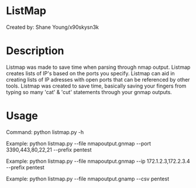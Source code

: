 # ListMap
Created by: Shane Young/x90skysn3k

# Description
Listmap was made to save time when parsing through nmap output. Listmap creates lists of IP's based on the ports you specify. Listmap can aid in creating lists of IP adresses with open ports that can be referenced by other tools. Listmap was created to save time, basically saving your fingers from typing so many 'cat' & 'cut' statements through your gnmap outputs.

# Usage
Command: python listmap.py -h

Example: python listmap.py --file nmapoutput.gnmap --port 3390,443,80,22,21 --prefix pentest

Example: python listmap.py --file nmapoutput.gnmap --ip 172.1.2.3,172.2.3.4 --prefix pentest

Example: python listmap.py --file nmapoutput.gnamp --csv pentest
